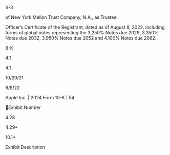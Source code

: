 S-3

of New York Mellon Trust Company, N.A., as Trustee.

Officer’s Certificate of the Registrant, dated as of August 8, 2022, including forms
of  global  notes  representing  the  3.250%  Notes  due  2029,  3.350%  Notes  due
2032, 3.950% Notes due 2052 and 4.100% Notes due 2062.

8-K

4.1

4.1

10/29/21

8/8/22

Apple Inc. | 2024 Form 10-K | 54

Exhibit
Number

4.28

4.29*

10.1*

Exhibit Description